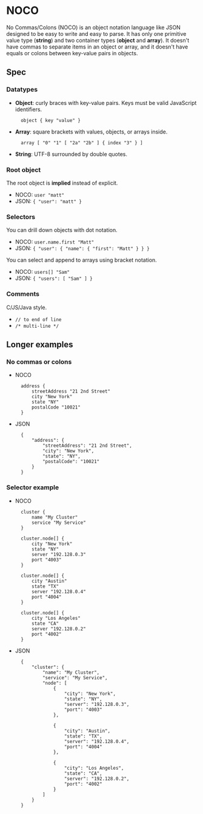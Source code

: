 #   NOCO

No Commas/Colons (NOCO) is an object notation language like JSON designed to be easy to write and easy to parse. It has only one primitive value type (**string**) and two container types (**object** and **array**). It doesn't have commas to separate items in an object or array, and it doesn't have equals or colons between key-value pairs in objects.

##  Spec

### Datatypes

- **Object**: curly braces with key-value pairs. Keys must be valid JavaScript identifiers.

        object { key "value" }

- **Array**: square brackets with values, objects, or arrays inside.

        array [ "0" "1" [ "2a" "2b" ] { index "3" } ]

- **String**: UTF-8 surrounded by double quotes.

### Root object

The root object is **implied** instead of explicit.

- NOCO: `user "matt"`
- JSON: `{ "user": "matt" }`

### Selectors

You can drill down objects with dot notation.

- NOCO: `user.name.first "Matt"`
- JSON: `{ "user": { "name": { "first": "Matt" } } }`

You can select and append to arrays using bracket notation.

- NOCO: `users[] "Sam"`
- JSON: `{ "users": [ "Sam" ] }`

### Comments

C/JS/Java style.

- `// to end of line`
- `/* multi-line */`

##  Longer examples

### No commas or colons

- NOCO

        address {
            streetAddress "21 2nd Street"
            city "New York"
            state "NY"
            postalCode "10021"
        }

- JSON

        {
            "address": {
                "streetAddress": "21 2nd Street",
                "city": "New York",
                "state": "NY",
                "postalCode": "10021"
            }
        }

### Selector example

- NOCO

        cluster {
            name "My Cluster"
            service "My Service"
        }
        
        cluster.node[] {
            city "New York"
            state "NY"
            server "192.128.0.3"
            port "4003"
        }
        
        cluster.node[] {
            city "Austin"
            state "TX"
            server "192.128.0.4"
            port "4004"
        }
        
        cluster.node[] {
            city "Los Angeles"
            state "CA"
            server "192.128.0.2"
            port "4002"
        }
        
- JSON

        {
            "cluster": {
                "name": "My Cluster",
                "service": "My Service",
                "node": [
                    {
                        "city": "New York",
                        "state": "NY",
                        "server": "192.128.0.3",
                        "port": "4003"
                    },

                    {
                        "city": "Austin",
                        "state": "TX",
                        "server": "192.128.0.4",
                        "port": "4004"
                    },

                    {
                        "city": "Los Angeles",
                        "state": "CA",
                        "server": "192.128.0.2",
                        "port": "4002"
                    }
                ]
            }
        }        
